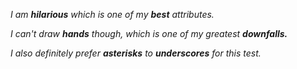 *I am **hilarious** which is one of my **best** attributes.*

_I can't draw __hands__ though, which is one of my greatest __downfalls.___

*I also definitely prefer **asterisks** to __underscores__ for this test.*
